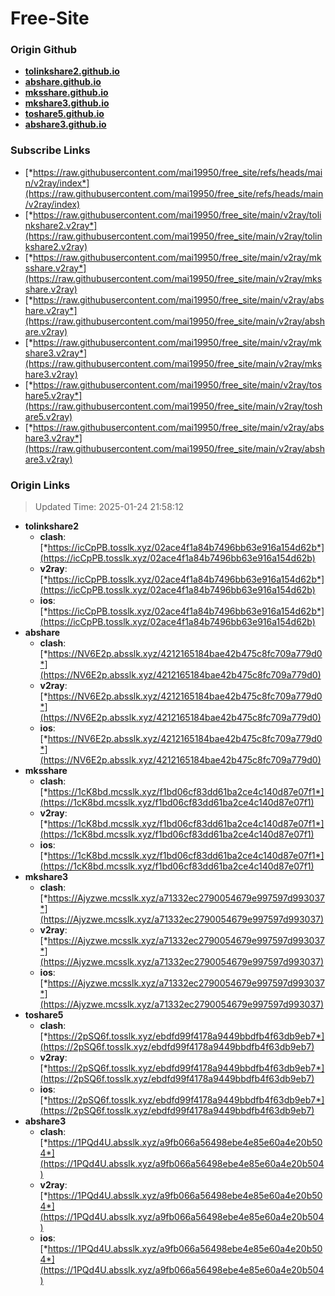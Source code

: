 # Free-Site

### Origin Github

- [**tolinkshare2.github.io**](https://github.com/tolinkshare2/tolinkshare2.github.io)
- [**abshare.github.io**](https://github.com/abshare/abshare.github.io)
- [**mksshare.github.io**](https://github.com/mksshare/mksshare.github.io)
- [**mkshare3.github.io**](https://github.com/mkshare3/mkshare3.github.io)
- [**toshare5.github.io**](https://github.com/toshare5/toshare5.github.io)
- [**abshare3.github.io**](https://github.com/abshare3/abshare3.github.io)

### Subscribe Links

- [*https://raw.githubusercontent.com/mai19950/free_site/refs/heads/main/v2ray/index*](https://raw.githubusercontent.com/mai19950/free_site/refs/heads/main/v2ray/index)
- [*https://raw.githubusercontent.com/mai19950/free_site/main/v2ray/tolinkshare2.v2ray*](https://raw.githubusercontent.com/mai19950/free_site/main/v2ray/tolinkshare2.v2ray)
- [*https://raw.githubusercontent.com/mai19950/free_site/main/v2ray/mksshare.v2ray*](https://raw.githubusercontent.com/mai19950/free_site/main/v2ray/mksshare.v2ray)
- [*https://raw.githubusercontent.com/mai19950/free_site/main/v2ray/abshare.v2ray*](https://raw.githubusercontent.com/mai19950/free_site/main/v2ray/abshare.v2ray)
- [*https://raw.githubusercontent.com/mai19950/free_site/main/v2ray/mkshare3.v2ray*](https://raw.githubusercontent.com/mai19950/free_site/main/v2ray/mkshare3.v2ray)
- [*https://raw.githubusercontent.com/mai19950/free_site/main/v2ray/toshare5.v2ray*](https://raw.githubusercontent.com/mai19950/free_site/main/v2ray/toshare5.v2ray)
- [*https://raw.githubusercontent.com/mai19950/free_site/main/v2ray/abshare3.v2ray*](https://raw.githubusercontent.com/mai19950/free_site/main/v2ray/abshare3.v2ray)

### Origin Links

> Updated Time: 2025-01-24 21:58:12

- **tolinkshare2**
  - **clash**: [*https://icCpPB.tosslk.xyz/02ace4f1a84b7496bb63e916a154d62b*](https://icCpPB.tosslk.xyz/02ace4f1a84b7496bb63e916a154d62b)
  - **v2ray**: [*https://icCpPB.tosslk.xyz/02ace4f1a84b7496bb63e916a154d62b*](https://icCpPB.tosslk.xyz/02ace4f1a84b7496bb63e916a154d62b)
  - **ios**: [*https://icCpPB.tosslk.xyz/02ace4f1a84b7496bb63e916a154d62b*](https://icCpPB.tosslk.xyz/02ace4f1a84b7496bb63e916a154d62b)
- **abshare**
  - **clash**: [*https://NV6E2p.absslk.xyz/4212165184bae42b475c8fc709a779d0*](https://NV6E2p.absslk.xyz/4212165184bae42b475c8fc709a779d0)
  - **v2ray**: [*https://NV6E2p.absslk.xyz/4212165184bae42b475c8fc709a779d0*](https://NV6E2p.absslk.xyz/4212165184bae42b475c8fc709a779d0)
  - **ios**: [*https://NV6E2p.absslk.xyz/4212165184bae42b475c8fc709a779d0*](https://NV6E2p.absslk.xyz/4212165184bae42b475c8fc709a779d0)
- **mksshare**
  - **clash**: [*https://1cK8bd.mcsslk.xyz/f1bd06cf83dd61ba2ce4c140d87e07f1*](https://1cK8bd.mcsslk.xyz/f1bd06cf83dd61ba2ce4c140d87e07f1)
  - **v2ray**: [*https://1cK8bd.mcsslk.xyz/f1bd06cf83dd61ba2ce4c140d87e07f1*](https://1cK8bd.mcsslk.xyz/f1bd06cf83dd61ba2ce4c140d87e07f1)
  - **ios**: [*https://1cK8bd.mcsslk.xyz/f1bd06cf83dd61ba2ce4c140d87e07f1*](https://1cK8bd.mcsslk.xyz/f1bd06cf83dd61ba2ce4c140d87e07f1)
- **mkshare3**
  - **clash**: [*https://Ajyzwe.mcsslk.xyz/a71332ec2790054679e997597d993037*](https://Ajyzwe.mcsslk.xyz/a71332ec2790054679e997597d993037)
  - **v2ray**: [*https://Ajyzwe.mcsslk.xyz/a71332ec2790054679e997597d993037*](https://Ajyzwe.mcsslk.xyz/a71332ec2790054679e997597d993037)
  - **ios**: [*https://Ajyzwe.mcsslk.xyz/a71332ec2790054679e997597d993037*](https://Ajyzwe.mcsslk.xyz/a71332ec2790054679e997597d993037)
- **toshare5**
  - **clash**: [*https://2pSQ6f.tosslk.xyz/ebdfd99f4178a9449bbdfb4f63db9eb7*](https://2pSQ6f.tosslk.xyz/ebdfd99f4178a9449bbdfb4f63db9eb7)
  - **v2ray**: [*https://2pSQ6f.tosslk.xyz/ebdfd99f4178a9449bbdfb4f63db9eb7*](https://2pSQ6f.tosslk.xyz/ebdfd99f4178a9449bbdfb4f63db9eb7)
  - **ios**: [*https://2pSQ6f.tosslk.xyz/ebdfd99f4178a9449bbdfb4f63db9eb7*](https://2pSQ6f.tosslk.xyz/ebdfd99f4178a9449bbdfb4f63db9eb7)
- **abshare3**
  - **clash**: [*https://1PQd4U.absslk.xyz/a9fb066a56498ebe4e85e60a4e20b504*](https://1PQd4U.absslk.xyz/a9fb066a56498ebe4e85e60a4e20b504)
  - **v2ray**: [*https://1PQd4U.absslk.xyz/a9fb066a56498ebe4e85e60a4e20b504*](https://1PQd4U.absslk.xyz/a9fb066a56498ebe4e85e60a4e20b504)
  - **ios**: [*https://1PQd4U.absslk.xyz/a9fb066a56498ebe4e85e60a4e20b504*](https://1PQd4U.absslk.xyz/a9fb066a56498ebe4e85e60a4e20b504)
